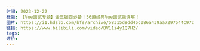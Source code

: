 ```yaml
---
时间: 2023-12-22
标题: 【Vue面试专题】金三银四必备！56道经典Vue面试题详解！
图片: https://i1.hdslb.com/bfs/archive/58315d9dd45c086a439aa7297544c97c1e79f02b.jpg@518w_290h_1c_!web-video-share-cover.webp
链接: https://www.bilibili.com/video/BV11i4y1Q7H2/
tags: 
评价:
---
```




